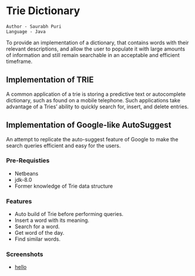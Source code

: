 # Trie Dictionary

```
Author - Saurabh Puri
Language - Java

```

To provide an implementation of a dictionary, that contains words with their relevant descriptions, and allow the user to populate it with large 
amounts of information and still remain searchable in an acceptable and efficient timeframe.

## Implementation of TRIE

A common application of a trie is storing a predictive text or autocomplete dictionary, such as found on a mobile telephone. 
Such applications take advantage of a Tries’ ability to quickly search for, insert, and delete entries.

## Implementation of Google-like AutoSuggest

An attempt to replicate the auto-suggest feature of Google to make the search queries efficient and easy for the users.

### Pre-Requisties

- Netbeans 
- jdk-8.0
- Former knowledge of Trie data structure


### Features

- Auto build of Trie before performing queries.
- Insert a word with its meaning.
- Search for a word.
- Get word of the day.
- Find similar words.

### Screenshots

- [hello](https://github.com/SaurabhPuri2265/Trie_Dictionary/blob/master/Screenshots/Menu.JPG)

